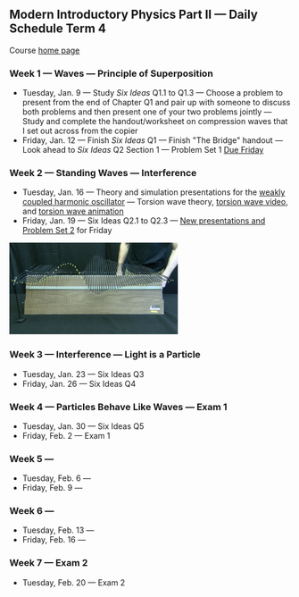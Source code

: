 ## Modern Introductory Physics Part II &mdash; Daily Schedule Term 4

Course [home page](./)

### Week 1 &mdash; Waves &mdash; Principle of Superposition

* Tuesday, Jan. 9 &mdash; Study *Six Ideas* Q1.1 to Q1.3 &mdash; Choose a problem to present from the end of Chapter Q1 and pair up with someone to discuss both problems and then present one of your two problems jointly &mdash; Study and complete the handout/worksheet on compression waves that I set out across from the copier
* Friday, Jan. 12 &mdash; Finish *Six Ideas* Q1 &mdash; Finish "The Bridge" handout &mdash; Look ahead to *Six Ideas* Q2 Section 1 &mdash; Problem Set 1 [Due Friday](./assignments/AssignmentFor2024-01-12.nb.pdf)

### Week 2 &mdash; Standing Waves &mdash; Interference

* Tuesday, Jan. 16 &mdash; Theory and simulation presentations for the [weakly coupled harmonic oscillator](./resources/WeaklyCoupledAnimation.nb.pdf) &mdash; Torsion wave theory, [torsion wave video](https://youtu.be/MrZcMTLK6W4), and [torsion wave animation](./resources/TorsionWaveAnimation.nb.pdf)
* Friday, Jan. 19 &mdash; Six Ideas Q2.1 to Q2.3 &mdash; [New presentations and Problem Set 2](./assignments/AssignmentFor2024-01-19.nb.pdf) for Friday

<img src="./resources/TorsionWave.png" alt="Torsion Wave" width="60%">

### Week 3 &mdash; Interference &mdash; Light is a Particle

* Tuesday, Jan. 23 &mdash; Six Ideas Q3
* Friday, Jan. 26 &mdash; Six Ideas Q4

### Week 4 &mdash; Particles Behave Like Waves &mdash; Exam 1

* Tuesday, Jan. 30 &mdash; Six Ideas Q5
* Friday, Feb. 2 &mdash; Exam 1

### Week 5 &mdash;

* Tuesday, Feb. 6 &mdash;
* Friday, Feb. 9 &mdash;

### Week 6 &mdash;

* Tuesday, Feb. 13 &mdash;
* Friday, Feb. 16 &mdash;

### Week 7 &mdash; Exam 2

* Tuesday, Feb. 20 &mdash; Exam 2
